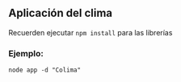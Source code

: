 ## Aplicación del clima

Recuerden ejecutar ```npm install``` para las librerías

### Ejemplo:
```
node app -d "Colima"
```

